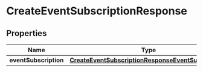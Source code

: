 

# CreateEventSubscriptionResponse

<p/>

## Properties

| Name | Type | Description | Notes |
|------------ | ------------- | ------------- | -------------|
|**eventSubscription** | [**CreateEventSubscriptionResponseEventSubscription**](CreateEventSubscriptionResponseEventSubscription.md) |  |  [optional] |



